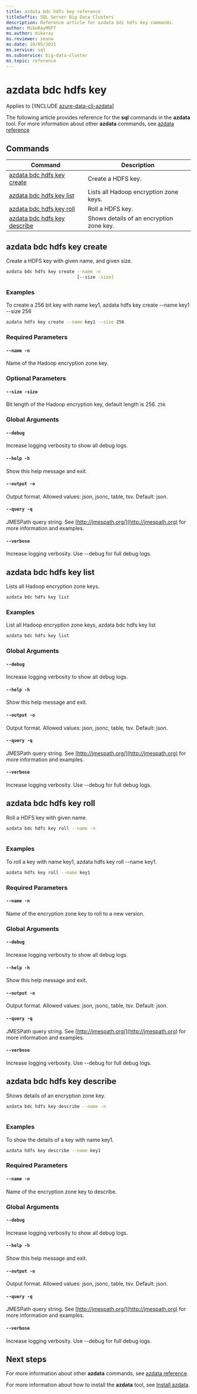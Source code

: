 ```yaml
---
title: azdata bdc hdfs key reference
titleSuffix: SQL Server Big Data Clusters
description: Reference article for azdata bdc hdfs key commands.
author: MikeRayMSFT
ms.author: mikeray
ms.reviewer: seanw
ms.date: 10/05/2021
ms.service: sql
ms.subservice: big-data-cluster
ms.topic: reference
---
```


# azdata bdc hdfs key

Applies to [!INCLUDE [azure-data-cli-azdata](../../includes/azure-data-cli-azdata.md)]

The following article provides reference for the **sql** commands in the **azdata** tool. For more information about other **azdata** commands, see [azdata reference](reference-azdata.md)

## Commands

|Command|Description|
| --- | --- |
[azdata bdc hdfs key create](#azdata-bdc-hdfs-key-create) | Create a HDFS key.
[azdata bdc hdfs key list](#azdata-bdc-hdfs-key-list) | Lists all Hadoop encryption zone keys.
[azdata bdc hdfs key roll](#azdata-bdc-hdfs-key-roll) | Roll a HDFS key.
[azdata bdc hdfs key describe](#azdata-bdc-hdfs-key-describe) | Shows details of an encryption zone key.
## azdata bdc hdfs key create
Create a HDFS key with given name, and given size.
```bash
azdata bdc hdfs key create --name -n 
                           [--size -size]
```
### Examples
To create a 256 bit key with name key1, azdata hdfs key create --name key1 --size 256
```bash
azdata hdfs key create --name key1 --size 256
```
### Required Parameters
#### `--name -n`
Name of the Hadoop encryption zone key. 
### Optional Parameters
#### `--size -size`
Bit length of the Hadoop encryption key, default length is 256.
`256`
### Global Arguments
#### `--debug`
Increase logging verbosity to show all debug logs.
#### `--help -h`
Show this help message and exit.
#### `--output -o`
Output format.  Allowed values: json, jsonc, table, tsv.  Default: json.
#### `--query -q`
JMESPath query string. See [http://jmespath.org/](http://jmespath.org) for more information and examples.
#### `--verbose`
Increase logging verbosity. Use --debug for full debug logs.
## azdata bdc hdfs key list
Lists all Hadoop encryption zone keys.
```bash
azdata bdc hdfs key list 
```
### Examples
List all Hadoop encryption zone keys, azdata bdc hdfs key list
```bash
azdata bdc hdfs key list
```
### Global Arguments
#### `--debug`
Increase logging verbosity to show all debug logs.
#### `--help -h`
Show this help message and exit.
#### `--output -o`
Output format.  Allowed values: json, jsonc, table, tsv.  Default: json.
#### `--query -q`
JMESPath query string. See [http://jmespath.org/](http://jmespath.org) for more information and examples.
#### `--verbose`
Increase logging verbosity. Use --debug for full debug logs.
## azdata bdc hdfs key roll
Roll a HDFS key with given name.
```bash
azdata bdc hdfs key roll --name -n 
                         
```
### Examples
To roll a key with name key1, azdata hdfs key roll --name key1.
```bash
azdata hdfs key roll --name key1
```
### Required Parameters
#### `--name -n`
Name of the encryption zone key to roll to a new version. 
### Global Arguments
#### `--debug`
Increase logging verbosity to show all debug logs.
#### `--help -h`
Show this help message and exit.
#### `--output -o`
Output format.  Allowed values: json, jsonc, table, tsv.  Default: json.
#### `--query -q`
JMESPath query string. See [http://jmespath.org/](http://jmespath.org) for more information and examples.
#### `--verbose`
Increase logging verbosity. Use --debug for full debug logs.
## azdata bdc hdfs key describe
Shows details of an encryption zone key.
```bash
azdata bdc hdfs key describe --name -n 
                             
```
### Examples
To show the details of a key with name key1.
```bash
azdata hdfs key describe --name key1
```
### Required Parameters
#### `--name -n`
Name of the encryption zone key to describe. 
### Global Arguments
#### `--debug`
Increase logging verbosity to show all debug logs.
#### `--help -h`
Show this help message and exit.
#### `--output -o`
Output format.  Allowed values: json, jsonc, table, tsv.  Default: json.
#### `--query -q`
JMESPath query string. See [http://jmespath.org/](http://jmespath.org) for more information and examples.
#### `--verbose`
Increase logging verbosity. Use --debug for full debug logs.

## Next steps

For more information about other **azdata** commands, see [azdata reference](reference-azdata.md). 

For more information about how to install the **azdata** tool, see [Install azdata](..\install\deploy-install-azdata.md).